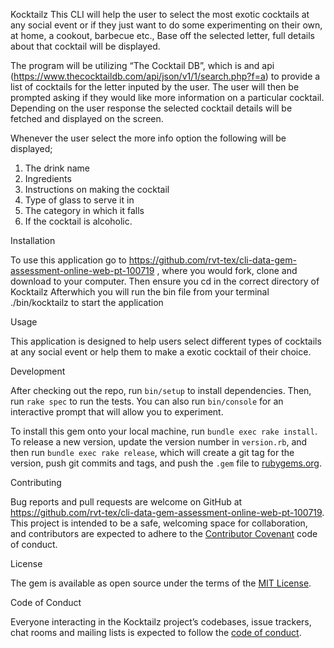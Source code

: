 Kocktailz
This CLI will help the user to select the most exotic cocktails at any social event or if they just want to do some experimenting on their own, at home, a cookout, barbecue etc., Base off the selected letter, full details about that cocktail will be displayed.

The program will be utilizing “The Cocktail DB”, which is and api (https://www.thecocktaildb.com/api/json/v1/1/search.php?f=a) to provide a list of cocktails for the letter inputed by the user. The user will then be prompted asking if they would like more information on a particular cocktail. Depending on the user response the selected cocktail details will be fetched and displayed on the screen.

Whenever the user select the more info option the following will be displayed;
1. The drink name 
2. Ingredients
3. Instructions on making the cocktail
4. Type of glass to serve it in
5. The category in which it falls 
6. If the cocktail is alcoholic.


Installation

To use this application go to https://github.com/rvt-tex/cli-data-gem-assessment-online-web-pt-100719 , where you would fork, clone and download to your computer.
Then ensure you cd in the correct directory of Kocktailz
Afterwhich you will run the bin file from your terminal ./bin/kocktailz to start the application

Usage

This application is designed to help users select different types of cocktails at any social event or help them to make a exotic cocktail of their choice.

Development

After checking out the repo, run `bin/setup` to install dependencies. Then, run `rake spec` to run the tests. You can also run `bin/console` for an interactive prompt that will allow you to experiment.

To install this gem onto your local machine, run `bundle exec rake install`. To release a new version, update the version number in `version.rb`, and then run `bundle exec rake release`, which will create a git tag for the version, push git commits and tags, and push the `.gem` file to [rubygems.org](https://rubygems.org).

Contributing

Bug reports and pull requests are welcome on GitHub at https://github.com/rvt-tex/cli-data-gem-assessment-online-web-pt-100719. This project is intended to be a safe, welcoming space for collaboration, and contributors are expected to adhere to the [Contributor Covenant](http://contributor-covenant.org) code of conduct.

License

The gem is available as open source under the terms of the [MIT License](https://opensource.org/licenses/MIT).

Code of Conduct

Everyone interacting in the Kocktailz project’s codebases, issue trackers, chat rooms and mailing lists is expected to follow the [code of conduct](https://github.com/rvt-tex/Kocktailz/blob/master/CODE_OF_CONDUCT.md).